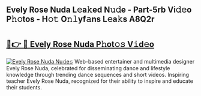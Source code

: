 ## Evely Rose Nuda L𝚎a𝚔ed N𝚞𝚍e - Part-5rb Vi𝚍𝚎o P𝚑𝚘tos - H𝚘𝚝 O𝚗𝚕yf𝚊ns L𝚎a𝚔s A8Q2r

# <h2><a href="http://kf3zssc.oniu.top/?m=Evely+Rose+Nuda">🔗👉 🔴 Evely Rose Nuda P𝚑ot𝚘𝚜 V𝚒d𝚎o</a></h2>

[![Evely Rose Nuda Nu𝚍e𝚜](https://i.imgur.com/0qMVB7G.gif)](http://kf3zssc.oniu.top/?m=Evely+Rose+Nuda)
Web-based entertainer and multimedia designer Evely Rose Nuda, celebrated for disseminating dance and lifestyle knowledge through trending dance sequences and short videos. Inspiring teacher Evely Rose Nuda, recognized for their ability to inspire and educate their students.  
